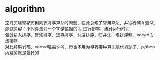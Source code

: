 # algorithm
这几天经常被问到列表排序算法的问题，在此总结了常用算法，并进行简单测试，测试内容：不同算法对一个10条数据的list进行排序，统计运行时间</br>
包含插入排序，冒泡排序，选择排序，快速排序，归并法，堆排序和，sorted方法排序</br>
对比结果发现，sorted是最快的，再也不用为寻找哪种算法最优发愁了，python內建的就是最好的</br>
